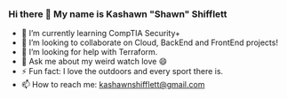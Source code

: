 ### Hi there 👋 My name is Kashawn "Shawn" Shifflett

<!--
**Shawn-Shifflett/shawn-shifflett** is a ✨ _special_ ✨ repository because its `README.md` (this file) appears on your GitHub profile.

Here are some ideas to get you started:
-->

- 🌱 I’m currently learning CompTIA Security+ 
- 👯 I’m looking to collaborate on Cloud, BackEnd and FrontEnd projects!
- 🤔 I’m looking for help with Terraform.
- 💬 Ask me about my weird watch love 😄
- ⚡ Fun fact: I love the outdoors and every sport there is.
- 📫 How to reach me: kashawnshifflett@gmail.com


